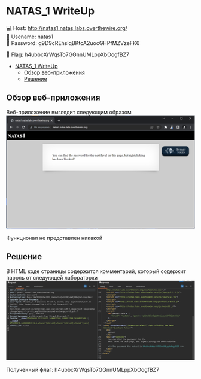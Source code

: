 # NATAS_1 WriteUp
:computer: Host: http://natas1.natas.labs.overthewire.org/  
:bust_in_silhouette: Usename: natas1  
:key: Password: g9D9cREhslqBKtcA2uocGHPfMZVzeFK6

:triangular_flag_on_post: Flag: h4ubbcXrWqsTo7GGnnUMLppXbOogfBZ7

- [NATAS\_1 WriteUp](#natas_1-writeup)
  - [Обзор веб-приложения](#обзор-веб-приложения)
  - [Решение](#решение)

## Обзор веб-приложения
<a name="Обзор_веб-приложения"></a> 
Веб-приложение выглядит следующим образом
![Скриншот веб-приложения](./img/natas1/natas1_0.png)

Функционал не представлен никакой

## Решение
<a name="Решение"></a>
В HTML коде страницы содержится комментарий, который содержит пароль от следующей лабораторки
![Код страницы](img/natas1/natas1_1.png)

Полученный флаг: h4ubbcXrWqsTo7GGnnUMLppXbOogfBZ7